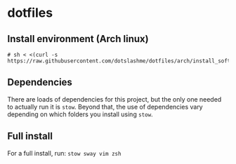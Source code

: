 # dotfiles

## Install environment (Arch linux)

```
# sh < <(curl -s https://raw.githubusercontent.com/dotslashme/dotfiles/arch/install_software)
```

## Dependencies

There are loads of dependencies for this project, but the only one needed to actually run it is `stow`. Beyond that, the use of dependencies vary depending on which folders you install using `stow`.

## Full install

For a full install, run: `stow sway vim zsh`

